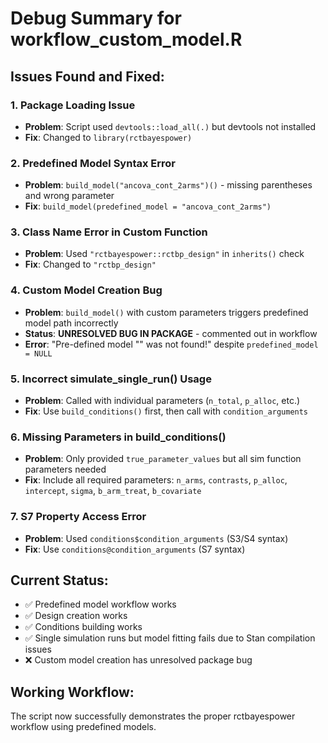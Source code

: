 # Debug Summary for workflow_custom_model.R

## Issues Found and Fixed:

### 1. **Package Loading Issue**
- **Problem**: Script used `devtools::load_all(.)` but devtools not installed
- **Fix**: Changed to `library(rctbayespower)`

### 2. **Predefined Model Syntax Error** 
- **Problem**: `build_model("ancova_cont_2arms")()` - missing parentheses and wrong parameter
- **Fix**: `build_model(predefined_model = "ancova_cont_2arms")`

### 3. **Class Name Error in Custom Function**
- **Problem**: Used `"rctbayespower::rctbp_design"` in `inherits()` check
- **Fix**: Changed to `"rctbp_design"`

### 4. **Custom Model Creation Bug**
- **Problem**: `build_model()` with custom parameters triggers predefined model path incorrectly
- **Status**: **UNRESOLVED BUG IN PACKAGE** - commented out in workflow
- **Error**: "Pre-defined model "" was not found!" despite `predefined_model = NULL`

### 5. **Incorrect simulate_single_run() Usage**
- **Problem**: Called with individual parameters (`n_total`, `p_alloc`, etc.) 
- **Fix**: Use `build_conditions()` first, then call with `condition_arguments`

### 6. **Missing Parameters in build_conditions()**
- **Problem**: Only provided `true_parameter_values` but all sim function parameters needed
- **Fix**: Include all required parameters: `n_arms`, `contrasts`, `p_alloc`, `intercept`, `sigma`, `b_arm_treat`, `b_covariate`

### 7. **S7 Property Access Error**
- **Problem**: Used `conditions$condition_arguments` (S3/S4 syntax)
- **Fix**: Use `conditions@condition_arguments` (S7 syntax)

## Current Status:
- ✅ Predefined model workflow works
- ✅ Design creation works  
- ✅ Conditions building works
- ✅ Single simulation runs but model fitting fails due to Stan compilation issues
- ❌ Custom model creation has unresolved package bug

## Working Workflow:
The script now successfully demonstrates the proper rctbayespower workflow using predefined models.
